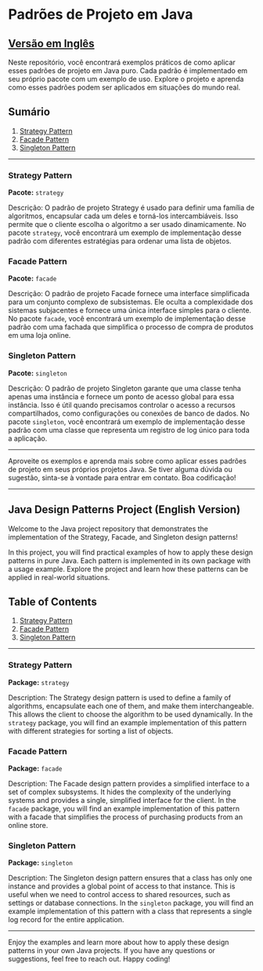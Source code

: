 # Padrões de Projeto em Java

## [Versão em Inglês](#java-design-patterns-project-english-version)

Neste repositório, você encontrará exemplos práticos de como aplicar esses padrões de projeto em Java puro. Cada padrão é implementado em seu próprio pacote com um exemplo de uso. Explore o projeto e aprenda como esses padrões podem ser aplicados em situações do mundo real.

## Sumário
1. [Strategy Pattern](#strategy-pattern)
2. [Facade Pattern](#facade-pattern)
3. [Singleton Pattern](#singleton-pattern)

---

### Strategy Pattern

**Pacote:** `strategy`

Descrição:
O padrão de projeto Strategy é usado para definir uma família de algoritmos, encapsular cada um deles e torná-los intercambiáveis. Isso permite que o cliente escolha o algoritmo a ser usado dinamicamente. No pacote `strategy`, você encontrará um exemplo de implementação desse padrão com diferentes estratégias para ordenar uma lista de objetos.

### Facade Pattern

**Pacote:** `facade`

Descrição:
O padrão de projeto Facade fornece uma interface simplificada para um conjunto complexo de subsistemas. Ele oculta a complexidade dos sistemas subjacentes e fornece uma única interface simples para o cliente. No pacote `facade`, você encontrará um exemplo de implementação desse padrão com uma fachada que simplifica o processo de compra de produtos em uma loja online.

### Singleton Pattern

**Pacote:** `singleton`

Descrição:
O padrão de projeto Singleton garante que uma classe tenha apenas uma instância e fornece um ponto de acesso global para essa instância. Isso é útil quando precisamos controlar o acesso a recursos compartilhados, como configurações ou conexões de banco de dados. No pacote `singleton`, você encontrará um exemplo de implementação desse padrão com uma classe que representa um registro de log único para toda a aplicação.

---

Aproveite os exemplos e aprenda mais sobre como aplicar esses padrões de projeto em seus próprios projetos Java. Se tiver alguma dúvida ou sugestão, sinta-se à vontade para entrar em contato. Boa codificação!

---

## Java Design Patterns Project (English Version)

Welcome to the Java project repository that demonstrates the implementation of the Strategy, Facade, and Singleton design patterns!

In this project, you will find practical examples of how to apply these design patterns in pure Java. Each pattern is implemented in its own package with a usage example. Explore the project and learn how these patterns can be applied in real-world situations.

## Table of Contents
1. [Strategy Pattern](#strategy-pattern)
2. [Facade Pattern](#facade-pattern)
3. [Singleton Pattern](#singleton-pattern)

---

### Strategy Pattern

**Package:** `strategy`

Description:
The Strategy design pattern is used to define a family of algorithms, encapsulate each one of them, and make them interchangeable. This allows the client to choose the algorithm to be used dynamically. In the `strategy` package, you will find an example implementation of this pattern with different strategies for sorting a list of objects.

### Facade Pattern

**Package:** `facade`

Description:
The Facade design pattern provides a simplified interface to a set of complex subsystems. It hides the complexity of the underlying systems and provides a single, simplified interface for the client. In the `facade` package, you will find an example implementation of this pattern with a facade that simplifies the process of purchasing products from an online store.

### Singleton Pattern

**Package:** `singleton`

Description:
The Singleton design pattern ensures that a class has only one instance and provides a global point of access to that instance. This is useful when we need to control access to shared resources, such as settings or database connections. In the `singleton` package, you will find an example implementation of this pattern with a class that represents a single log record for the entire application.

---

Enjoy the examples and learn more about how to apply these design patterns in your own Java projects. If you have any questions or suggestions, feel free to reach out. Happy coding!
